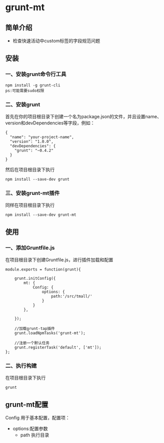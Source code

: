 # grunt-mt
## 简单介绍
- 检查快速活动中custom标签的字段规范问题

## 安装
### 一、安装grunt命令行工具
    npm install -g grunt-cli
    ps:可能需要sudo权限
### 二、安装grunt
首先在你的项目根目录下创建一个名为package.json的文件，并且设置name、version和devDependencies等字段，例如：

    {
      "name": "your-project-name",
      "version": "1.0.0",
      "devDependencies": {
        "grunt": "~0.4.2"
      }
    }
然后在项目根目录下执行

    npm install --save-dev grunt
### 三、安装grunt-mt插件
同样在项目根目录下执行

    npm install --save-dev grunt-mt
## 使用
### 一、添加Gruntfile.js
在项目根目录下创建Gruntfile.js，进行插件加载和配置

    module.exports = function(grunt){

        grunt.initConfig({
            mt: {
                Config: {
                    options: {
                        path:'/src/tmall/'
                    }
                }
            },

        });

        //加载grunt-tap插件
        grunt.loadNpmTasks('grunt-mt');

        //注册一个默认任务
        grunt.registerTask('default', ['mt']);
    };
### 二、执行构建
在项目根目录下执行

    grunt
## grunt-mt配置
Config
用于基本配置，配置项：

- options:配置参数
    - path 执行目录